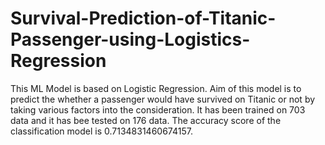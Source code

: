 # Survival-Prediction-of-Titanic-Passenger-using-Logistics-Regression
This ML Model is based on Logistic Regression. Aim of this model is to predict the whether a passenger would have survived on Titanic or not by taking various factors into the consideration. It has been trained on 703 data and it has bee tested on 176 data. The accuracy score of the classification model is 0.7134831460674157.  
